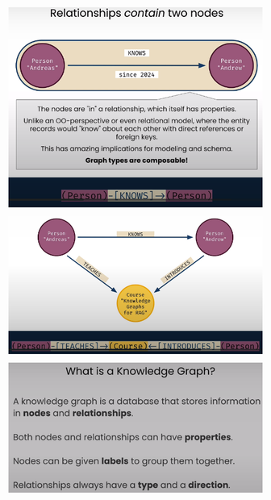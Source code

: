 ![](.01_知识图谱基础_images/基本概念.png)

![](.01_知识图谱基础_images/一个简单的图谱示例.png)

![](.01_知识图谱基础_images/知识图谱概念.png)